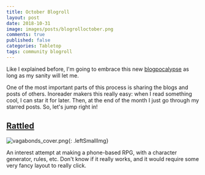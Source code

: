 ```yaml
---
title: October Blogroll
layout: post
date: 2018-10-31
image: images/posts/blogrolloctober.png
comments: true
published: false
categories: Tabletop
tags: community blogroll
---
```


Like I explained before, I'm going to embrace this new [blogpocalypse](/david/2018/10/blogpocalypse) as long as my sanity will let me.

One of the most important parts of this process is sharing the blogs and posts of others. Inoreader makers this really easy: when I read something cool, I can star it for later. Then, at the end of the month I just go through my starred posts. So, let's jump right in! 

## [Rattled](https://detectmagic.wordpress.com/rattled/)

![vagabonds_cover.png]({{site.url}}/images/posts/2018/vagabonds_cover.png){: .leftSmallImg}

An interest attempt at making a phone-based RPG, with a character generator, rules, etc. Don't know if it really works, and it would require some very fancy layout to really click.
